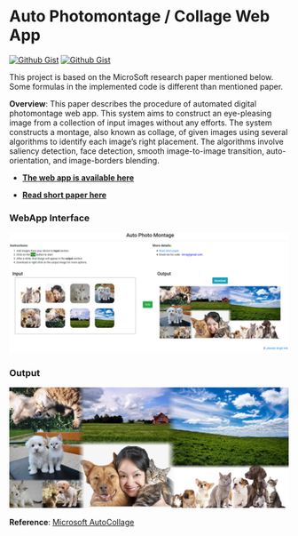 # Auto Photomontage / Collage Web App

[![Github Gist](https://img.shields.io/badge/python_anywhere-Live-blue)](add_live_link) [![Github Gist](https://img.shields.io/badge/GitHub-Follow@Virksaab-black)](https://github.com/VirkSaab)

This project is based on the MicroSoft research paper mentioned below. Some formulas in the implemented code is different than mentioned paper.

**Overview**: This paper describes the procedure of automated digital photomontage web app. This system aims to construct an eye-pleasing image from a collection of input images without any efforts. The system constructs a montage, also known as collage, of given images using several algorithms to identify each image’s right placement. The algorithms involve saliency detection, face detection, smooth image-to-image transition, auto-orientation, and image-borders blending.

* [**The web app is available here**](http://jsvirk47.pythonanywhere.com)

* [**Read short paper here**](https://cumailin-my.sharepoint.com/:b:/g/personal/20mai1035_cuchd_in/EW2JuFrf7o1AjjZFFbV2gD0BbAdSZrjTIPBP8h4fvoReDw?e=bEIqyv)

### WebApp Interface
![Banner](mainfig.png)
### Output
![Banner](processed1.png)


**Reference**: [Microsoft AutoCollage](https://www.microsoft.com/en-us/research/wp-content/uploads/2006/08/autocollage_rotheretal_siggraph2006.pdf)
